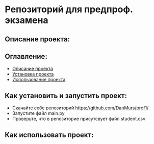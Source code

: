 # Репозиторий для предпроф. экзамена
## Описание проекта:
## Оглавление:
- [Описание проекта](#Описание_проекта)
- [Установка проекта](#Как-установить-и-запустить-проект)
- [Использование проекта](#Как-использовать-проект)
## Как установить и запустить проект:
- Скачайте себе репозиторий https://github.com/DanMurs/prof1/
- Запустите файл main.py
- Проверьте, что в репозиторие присутсвует файл student.csv
## Как использовать проект:
